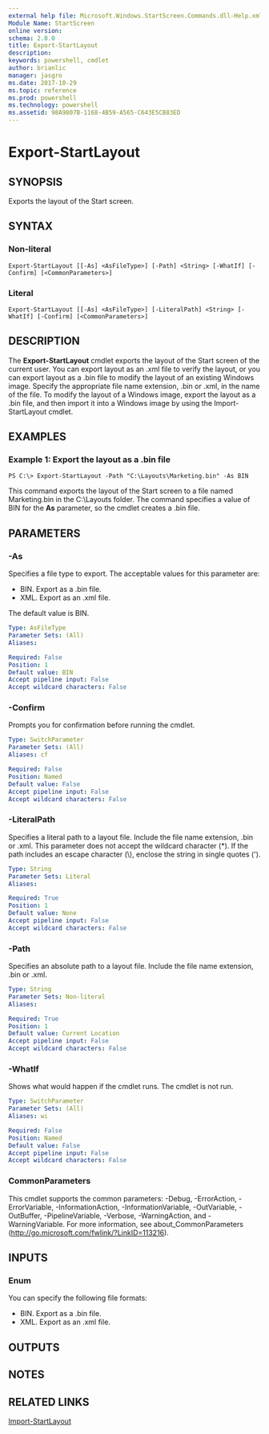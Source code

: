 ```yaml
---
external help file: Microsoft.Windows.StartScreen.Commands.dll-Help.xml
Module Name: StartScreen
online version: 
schema: 2.0.0
title: Export-StartLayout
description: 
keywords: powershell, cmdlet
author: brianlic
manager: jasgro
ms.date: 2017-10-29
ms.topic: reference
ms.prod: powershell
ms.technology: powershell
ms.assetid: 98A9807B-1168-4B59-A565-C643E5CB83ED
---
```


# Export-StartLayout

## SYNOPSIS
Exports the layout of the Start screen.

## SYNTAX

### Non-literal
```
Export-StartLayout [[-As] <AsFileType>] [-Path] <String> [-WhatIf] [-Confirm] [<CommonParameters>]
```

### Literal
```
Export-StartLayout [[-As] <AsFileType>] [-LiteralPath] <String> [-WhatIf] [-Confirm] [<CommonParameters>]
```

## DESCRIPTION
The **Export-StartLayout** cmdlet exports the layout of the Start screen of the current user.
You can export layout as an .xml file to verify the layout, or you can export layout as a .bin file to modify the layout of an existing Windows image.
Specify the appropriate file name extension, .bin or .xml, in the name of the file.
To modify the layout of a Windows image, export the layout as a .bin file, and then import it into a Windows image by using the Import-StartLayout cmdlet.

## EXAMPLES

### Example 1: Export the layout as a .bin file
```
PS C:\> Export-StartLayout -Path "C:\Layouts\Marketing.bin" -As BIN
```

This command exports the layout of the Start screen to a file named Marketing.bin in the C:\Layouts folder.
The command specifies a value of BIN for the **As** parameter, so the cmdlet creates a .bin file.

## PARAMETERS

### -As
Specifies a file type to export.
The acceptable values for this parameter are:

- BIN.
Export as a .bin file. 
- XML.
Export as an .xml file. 

The default value is BIN.

```yaml
Type: AsFileType
Parameter Sets: (All)
Aliases: 

Required: False
Position: 1
Default value: BIN
Accept pipeline input: False
Accept wildcard characters: False
```

### -Confirm
Prompts you for confirmation before running the cmdlet.

```yaml
Type: SwitchParameter
Parameter Sets: (All)
Aliases: cf

Required: False
Position: Named
Default value: False
Accept pipeline input: False
Accept wildcard characters: False
```

### -LiteralPath
Specifies a literal path to a layout file.
Include the file name extension, .bin or .xml.
This parameter does not accept the wildcard character (*).
If the path includes an escape character (\\), enclose the string in single quotes (').

```yaml
Type: String
Parameter Sets: Literal
Aliases: 

Required: True
Position: 1
Default value: None
Accept pipeline input: False
Accept wildcard characters: False
```

### -Path
Specifies an absolute path to a layout file.
Include the file name extension, .bin or .xml.

```yaml
Type: String
Parameter Sets: Non-literal
Aliases: 

Required: True
Position: 1
Default value: Current Location
Accept pipeline input: False
Accept wildcard characters: False
```

### -WhatIf
Shows what would happen if the cmdlet runs.
The cmdlet is not run.

```yaml
Type: SwitchParameter
Parameter Sets: (All)
Aliases: wi

Required: False
Position: Named
Default value: False
Accept pipeline input: False
Accept wildcard characters: False
```

### CommonParameters
This cmdlet supports the common parameters: -Debug, -ErrorAction, -ErrorVariable, -InformationAction, -InformationVariable, -OutVariable, -OutBuffer, -PipelineVariable, -Verbose, -WarningAction, and -WarningVariable. For more information, see about_CommonParameters (http://go.microsoft.com/fwlink/?LinkID=113216).

## INPUTS

### Enum
You can specify the following file formats: 

- BIN.
Export as a .bin file. 
- XML.
Export as an .xml file.

## OUTPUTS

## NOTES

## RELATED LINKS

[Import-StartLayout](./Import-StartLayout.md)

